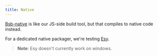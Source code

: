 ```yaml
---
title: Native
---
```


[Bsb-native](https://github.com/bsansouci/bsb-native) is like our JS-side build tool, but that compiles to native code instead.

For a dedicated native packager, we're testing [Esy](https://esy.sh).

> **Note**: Esy doesn't currently work on windows.
